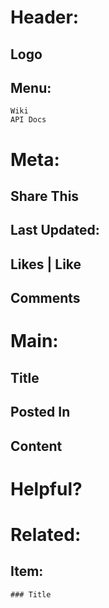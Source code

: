 # Header:
  ## Logo
  ## Menu: 
    Wiki
    API Docs  

# Meta:
  ## Share This
  ## Last Updated:
  ## Likes | Like
  ## Comments 
 
# Main:
  ## Title                  
  ## Posted In
  ## Content

# Helpful?
 
# Related:
  ## Item:
    ### Title